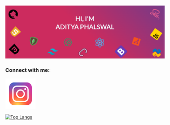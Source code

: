 [![Aditya's Github Banner](./assests/GithubHeader.png)](https://adityaphalswal.github.io/)
<BR/>
### Connect with me:

[![website](./assests/instagram.svg)](https://instagram.com/codeSTACKr#gh-dark-mode-only)



[![Top Langs](https://github-readme-stats.vercel.app/api/top-langs/?username=adityaphalswal)](https://adityaphalswal.github.io/)